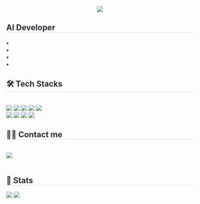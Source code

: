 

<!--
**parseyoung/parseyoung** is a ✨ _special_ ✨ repository because its `README.md` (this file) appears on your GitHub profile.

Here are some ideas to get you started:

- 🔭 I’m currently working on ...
- 🌱 I’m currently learning ...
- 👯 I’m looking to collaborate on ...
- 🤔 I’m looking for help with ...
- 💬 Ask me about ...
- 📫 How to reach me: ...
- 😄 Pronouns: ...
- ⚡ Fun fact: ...
-->

<div align= "center">
    <img src="https://capsule-render.vercel.app/api?type=waving&color=f9aecc&height=120&text=hi%20there!%20I'm%20seyoung!&animation=&fontColor=e864b1&fontSize=60" />
    </div>
    <div style="text-align: left;"> 
    <h2 style="border-bottom: 1px solid #d8dee4; color: #282d33;"> AI Developer  </h2>  
    <div style="font-weight: 700; font-size: 15px; text-align: left; color: #282d33;"> • </br></li></li> • </br></li></li> • </br></li></li> • </br> </div> 
    </div>
    <div style="text-align: left;">
    <h2 style="border-bottom: 1px solid #d8dee4; color: #282d33;"> 🛠️ Tech Stacks </h2> <br> 
    <div style="margin: ; text-align: left;" "text-align: left;"> <img src="https://img.shields.io/badge/Amazon AWS-232F3E?style=flat&logo=Amazon AWS&logoColor=white">
          <img src="https://img.shields.io/badge/C-A8B9CC?style=flat&logo=C&logoColor=white">
          <img src="https://img.shields.io/badge/C++-00599C?style=flat&logo=C%2B%2B&logoColor=white">
          <img src="https://img.shields.io/badge/Figma-F24E1E?style=flat&logo=Figma&logoColor=white">
          <img src="https://img.shields.io/badge/Github-181717?style=flat&logo=Git&logoColor=white">
          <br/><img src="https://img.shields.io/badge/Linux-FCC624?style=flat&logo=Linux&logoColor=white">
          <img src="https://img.shields.io/badge/Python-3776AB?style=flat&logo=Python&logoColor=white">
          <img src="https://img.shields.io/badge/Notion-000000?style=flat&logo=Notion&logoColor=white">
          <img src="https://img.shields.io/badge/PyTorch-EE4C2C?style=flat&logo=PyTorch&logoColor=white">
          <br/></div>
    </div>
    <div style="text-align: left;">
    <h2 style="border-bottom: 1px solid #d8dee4; color: #282d33;"> 🧑‍💻 Contact me </h2> <br> 
         <a href=mailto:tpdud991209@gmail.com> <img src="https://img.shields.io/badge/Gmail-EA4335?style=flat&logo=Gmail&logoColor=white&link=mailto:tpdud991209@gmail.com"> </a>
          </div>  <br> 
    <div style="text-align: left;">  </div> 
    </div>
    <div style="text-align: left;"> 
    <h2 style="border-bottom: 1px solid #d8dee4; color: #282d33;"> 🏅 Stats </h2> <div style="text-align: left;"> <img src="https://github-readme-stats.vercel.app/api?username=parseyoung&bg_color=180,fde2ed,00000000&title_color=000000&text_color=000000"
         /> <img src="https://github-readme-stats.vercel.app/api/top-langs/?username=parseyoung&layout=compact&bg_color=180,fde2ed,00000000&title_color=000000&text_color=000000"
           /> </div> 
    </div>
    
